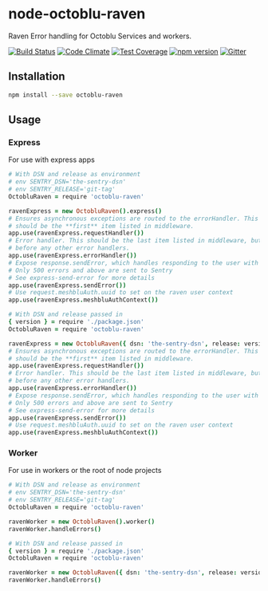 # node-octoblu-raven
Raven Error handling for Octoblu Services and workers.

[![Build Status](https://travis-ci.org/octoblu/.svg?branch=master)](https://travis-ci.org/octoblu/)
[![Code Climate](https://codeclimate.com/github/octoblu//badges/gpa.svg)](https://codeclimate.com/github/octoblu/)
[![Test Coverage](https://codeclimate.com/github/octoblu//badges/coverage.svg)](https://codeclimate.com/github/octoblu/)
[![npm version](https://badge.fury.io/js/.svg)](http://badge.fury.io/js/)
[![Gitter](https://badges.gitter.im/octoblu/help.svg)](https://gitter.im/octoblu/help)

## Installation

```bash
npm install --save octoblu-raven
```

## Usage

### Express

For use with express apps

```coffee
# With DSN and release as environment
# env SENTRY_DSN='the-sentry-dsn'
# env SENTRY_RELEASE='git-tag'
OctobluRaven = require 'octoblu-raven'

ravenExpress = new OctobluRaven().express()
# Ensures asynchronous exceptions are routed to the errorHandler. This
# should be the **first** item listed in middleware.
app.use(ravenExpress.requestHandler())
# Error handler. This should be the last item listed in middleware, but
# before any other error handlers.
app.use(ravenExpress.errorHandler())
# Expose response.sendError, which handles responding to the user with errors.
# Only 500 errors and above are sent to Sentry
# See express-send-error for more details
app.use(ravenExpress.sendError())
# Use request.meshbluAuth.uuid to set on the raven user context
app.use(ravenExpress.meshbluAuthContext())
```

```coffee
# With DSN and release passed in
{ version } = require './package.json'
OctobluRaven = require 'octoblu-raven'

ravenExpress = new OctobluRaven({ dsn: 'the-sentry-dsn', release: version }).express()
# Ensures asynchronous exceptions are routed to the errorHandler. This
# should be the **first** item listed in middleware.
app.use(ravenExpress.requestHandler())
# Error handler. This should be the last item listed in middleware, but
# before any other error handlers.
app.use(ravenExpress.errorHandler())
# Expose response.sendError, which handles responding to the user with errors.
# Only 500 errors and above are sent to Sentry
# See express-send-error for more details
app.use(ravenExpress.sendError())
# Use request.meshbluAuth.uuid to set on the raven user context
app.use(ravenExpress.meshbluAuthContext())
```

### Worker

For use in workers or the root of node projects

```coffee
# With DSN and release as environment
# env SENTRY_DSN='the-sentry-dsn'
# env SENTRY_RELEASE='git-tag'
OctobluRaven = require 'octoblu-raven'

ravenWorker = new OctobluRaven().worker()
ravenWorker.handleErrors()
```

```coffee
# With DSN and release passed in
{ version } = require './package.json'
OctobluRaven = require 'octoblu-raven'

ravenWorker = new OctobluRaven({ dsn: 'the-sentry-dsn', release: version }).worker()
ravenWorker.handleErrors()
```
